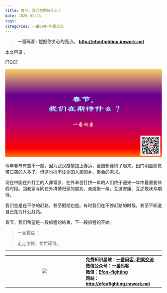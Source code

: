 ```yaml
---
title: 春节，我们在期待什么？
date: 2020-01-23
tags: 
categories: 一番码客-积累交流
---
```


> **一番码客 : 挖掘你关心的亮点。**
> **http://efonfighting.imwork.net**

本文目录：

[TOC]

![image-20200122230058334](2020-01-23-春节，我们在期待什么？/image-20200122230058334.png)

<!--more-->

今年春节有些不一般，因为武汉疫情加上春运，全国都谨慎了起来。出门明显感觉带口罩的人多了。但这也挡不住全国人民回乡、聚会的需求。

现在中国在外打工的人非常多，在外辛苦打拼一年的人们终于迎来一年中最重要休假时段。回老家与同在外拼搏归家的朋友、亲戚聚一聚，互道安康、互述现状与期待。

我们总是在不停的赶路，甚至假期也是。有时我们在不停赶路的时候，甚至不知道自己在为什么赶路。

春节，我们希望是一段旅程的结束，下一段旅程的开始。



> 一番雾语：
>
> 走走停停，忙忙碌碌。

------

<table>
<tr>
<td ><center><img src="http://efonfighting.imwork.net/efonmark-blog/readme/guanzhu_1.jpg" width=40%></center></td>
<td width="50%" align=left><b>
    免费知识星球：<a href="http://efonfighting.imwork.net/efonmark-blog/%E7%AE%80%E4%BB%8B/zhishixingqiu1.png">一番码客-积累交流</a><br>
    微信公众号：<a href="http://efonfighting.imwork.net/efonmark-blog/%E7%AE%80%E4%BB%8B/guanzhu_1.jpg">一番码客</a><br>
    微信：<a href="http://efonfighting.imwork.net/efonmark-blog/%E7%AE%80%E4%BB%8B/weixin.jpg">Efon-fighting</a><br>
    网站：<a href="http://efonfighting.imwork.net">http://efonfighting.imwork.net</a><br></b></td>
</tr>
</table>